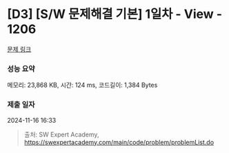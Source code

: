 # [D3] [S/W 문제해결 기본] 1일차 - View - 1206 

[문제 링크](https://swexpertacademy.com/main/code/problem/problemDetail.do?contestProbId=AV134DPqAA8CFAYh) 

### 성능 요약

메모리: 23,868 KB, 시간: 124 ms, 코드길이: 1,384 Bytes

### 제출 일자

2024-11-16 16:33



> 출처: SW Expert Academy, https://swexpertacademy.com/main/code/problem/problemList.do